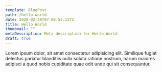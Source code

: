 ```yaml
---
template: BlogPost
path: /hello-world
date: 2020-02-20T07:08:53.137Z
title: Hello World
thumbnail: ""
metaDescription: Meta description for Hello World
draft: true
---
```


Lorem ipsum dolor, sit amet consectetur adipisicing elit. Similique fugiat delectus pariatur blanditiis nulla soluta ratione nostrum, harum maiores adipisci a quod nobis cupiditate quae odit unde qui sit consequuntur.
